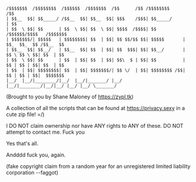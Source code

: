```
/$$$$$$$  /$$$$$$$$  /$$$$$$  /$$$$$$$  /$$      /$$ /$$$$$$$$                         /$$
| $$__  $$| $$_____/ /$$__  $$| $$__  $$| $$$    /$$$| $$_____/                        | $$
| $$  \ $$| $$      | $$  \ $$| $$  \ $$| $$$$  /$$$$| $$           /$$$$$$/$$$$   /$$$$$$$
| $$$$$$$/| $$$$$   | $$$$$$$$| $$  | $$| $$ $$/$$ $$| $$$$$       | $$_  $$_  $$ /$$__  $$
| $$__  $$| $$__/   | $$__  $$| $$  | $$| $$  $$$| $$| $$__/       | $$ \ $$ \ $$| $$  | $$
| $$  \ $$| $$      | $$  | $$| $$  | $$| $$\  $ | $$| $$          | $$ | $$ | $$| $$  | $$
| $$  | $$| $$$$$$$$| $$  | $$| $$$$$$$/| $$ \/  | $$| $$$$$$$$ /$$| $$ | $$ | $$|  $$$$$$$
|__/  |__/|________/|__/  |__/|_______/ |__/     |__/|________/|__/|__/ |__/ |__/ \_______/
```

(Brought to you by Shane Maloney of https://zypl.tk)

A collection of all the scripts that can be found at https://privacy.sexy in a cute zip file! =/)

I DO NOT claim ownership nor have ANY rights to ANY of these. DO NOT attempt to contact me. Fuck you




Yes that's all.

Andddd fuck you, again.



(fake copyright claim from a random year for an unregistered limited liability corporation --faggot)
